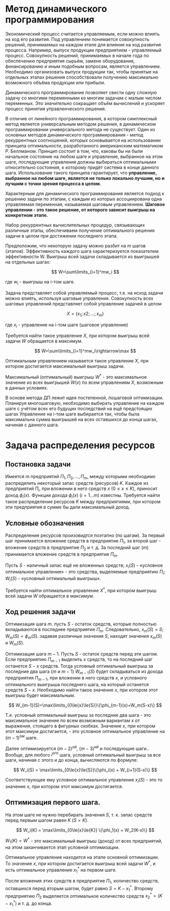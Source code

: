 # Метод динамического программирования

Экономический процесс считается управляемым, если можно влиять на ход его развития. Под управлением понимается совокупность решений, принимаемых на каждом этапе для влияния на ход развития процесса. Например, выпуск продукции предприятием - управляемый процесс. Совокупность решений, принимаемых в начале года по обеспечению предприятия сырьём, замене оборудования, финансированию и иным подобным вопросам, является управлением. Необходимо организовать выпуск продукции так, чтобы принятые на отдельных этапах решения способствовали получению максимально возможного объёма продукции или прибыли.

Динамического программирование позволяет свести одну сложную задачу со многими переменными ко многим задачам с малым числом переменных. Это значительно сокращает объём вычислений и ускоряет процесс принятия управленческого решения.

В отличие от линейного программирования, в котором симплексный метод является универсальным методом решения, в динамическом программировании универсального метода не существует. Один из основных методов динамического программирования - метод рекуррентных соотношений, которых основывается на использовании принципа оптимальности, разработанного американским математиком Р. Беллманом. Принцип состоит в том, что, каковы бы ни были начальное состояние на любом шаге и управление, выбранное на этом шаге, последующие управления должны выбираться оптимальными относительно состояния, к которому придёт система в конце данного шага. Использование такого принципа гарантирует, что **управление, выбранное на любом шаге, является не только локально лучшим, но и лучшим с точки зрения процесса в целом.**

Характерным для динамического программирования является подход к решению задачи по этапам, с каждым из которых ассоциирована одна управляемая переменная, называемая шаговым управлением. **Шаговое управлении - это такое решение, от которого зависит выигрыш на конкретном этапе.**

Набор рекуррентных вычислительных процедур, связывающих различные этапы, обеспечиваем получение оптимального решения задачи в целом при достижении последнего этапа.

Предположим, что некоторую задачу можно разбит на m шагов (этапов). Эффективность каждого шага характеризуется показателем эффективности W. Выигрыш всей задачи складывается из выигрышей на отдельных шагах:

$$
W=\sum\limits_{i=1}^mw_i
$$

где $w_i$ - выигрыш на i-том шаге.

Задача представляет собой управляемый процесс, т.е. на исход задачи можно влиять, используя шаговые управления. Совокупность всех шаговых управлений представляет собой управление задачей в целом

$$
X=(x_1;x2;\dots;x_m)
$$

где $x_i$ - управление на i-том шаге (шаговое управление)

Требуется найти такое управление $X$, при котором выигрыш всей задачи $W$ обращается в максимум.

$$
W=\sum\limits_{i=1}^mw_i\rightarrow\max
$$

Оптимальным управлением называется такое управление $X$, при котором достигается максимальный выигрыш задачи.

Максимальный (оптимальный) выигрыш $W^*$ - это максимальное значение из всех выигрышей $W(x)$ по всем управлениям $X$, возможным в данных условиях.

В основе метода ДП лежит идея постепенной, пошаговой оптимизации. Планируя многошаговую, необходимо выбирать управление на каждом шаге с учётом всех его будущих последствий на ещё предстоящих шагах Управление на i-том шаге выбирается так, чтобы была максимальна сумма выигрышей на всех оставшихся до конца шагах, начиная с данного шага.

# Задача распределения ресурсов

## Постановка задачи

Имеется m предприятий $П_1, П_2, \dots, П_m$, между которыми необходимо распределить некоторый запас средств (ресурсов) $K$. Каждое из предприятий $П_i$, при вложении в него средств $x$ $(0\le x\le K)$, приносит доход $\phi_i(x)$. Функции дохода $\phi_i(x)$ $(i=1\dots{m})$ известны. Требуется найти такое распределение ресурсов $K$ между предприятиями, при котором эти предприятия в сумме бы дали максимальный доход.

## Условные обозначения

Распределение ресурсов произовидтся поэтапно (по шагам). За первый шаг принимается вложение средств в предприятие $П_1$, за второй шаг - вложение средств в предприятие $П_2$ и т. д. За последний шаг ($m$) принимается вложение средств в предприятие $П_m$.

Пусть $S$ - наличный запас ещё не вложенных средств; $x_i(S)$ - «условное оптимальное управление» - это средства, выделяемые предприятию $П_i$; $W_i(S)$ - «условный оптимальный выигрыш».

Требуется найти оптимальное управление $X^*$, при котором выигрыш всей задачи $W$ обращается в максимум.

## Ход решения задачи

Оптимизация шага $m$. пусть $S$ - остаток средств, которые полностью вкладываются в последнее предприятие $П_m$. Следовательно, $x_m(S)=S;$ $W_m(S) = \phi_m(S)$. задавая различные значения $S$, находят значения $x_m(S)$ и $W_m(S)$.

Оптимизация шага $m-1$. Пусть $S$ - остаток средств перед эти шагом. Если предприятию $П_{m-1}$ выделить $x$ средств, то на последний шаг останется $S-x$ средств. Тогда условный оптимальный выигрыш за последние два шага ($m$ и $m-1$) $W_{m-1}(S)$ будет складываться из дохода предприятия $П_{m-1}$, при вложении в него средств $x$, и условного оптимального выигрыша последнего шага, на который останется средств $S-x$. Необходимо найти такое значение $x$, при котором этот выигрыш будет максимальным.

$$
W_{m-1}(S)=\max\limits_{0\le{x}\le{S}}\{\phi_{m-1}(x)+W_m(S-x)\}
$$

Т.е. условный оптимальный выигрыш за последние два шага - это максимальное значение по всем возможным вариантам $x$ от выражения, стоящего в фигурных скобках. Значение $x$, при котором этот максимум достигается, - это условное оптимальное управление на $(m-1)^{ом}$ шаге.

Далее оптимизируется $(m-2)^{ой}$, $(m-3)^{ий}$ и последующие шаги.. Вообще, для любого $i^{ого}$ шага, условный оптимальный выигрыш за все шаги, начиная c этого и до конца, вычисляются по формуле:

$$
W_i(S) = \max\limits_{0\le{x}\le{S}}\{\phi_i(x) + W_{i+1}(S-x)\}
$$

Соответствующее ему условное оптимальное управление $x_i(S)$ - это то значение $x$, при котором этот максимум достигается.

## Оптимизация первого шага.

На этом шаге не нужно перебирать значения $S$, т. к. запас средств перед первым шагом равен $K$ $(S=K)$.

$$
W_i(K) = \max\limits_{0\le{x}\le{K}} \{\phi_1(x) + W_2(K-x)\}
$$

$W_1(K)=W^*$ - это максимальный выигрыш (доход) от всех предприятий, на этом заканчивается этап условной оптимизации.

Оптимальное управление находится на этапе основной оптимизации. То значение $x$, при котором достигается выигрыш всей задачи $W^*$, и есть оптимальное управление $x_1^*$ на первом шаге.

После вложения этих средств в предприятие $П_1$, количество средств, оставшихся перед вторым шагом, будет равно $S=K-x_1^*$. Второму предприятию $П_2$ выделяется оптимальное количество средств $x_2^*=(K-x_1^*)$ и т. д. до конца.
